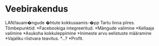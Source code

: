 Veebirakendus
===============
LAN/lauam�ngude �htute kokkusaamis-�pp Tartu linna piires.
Tõmbepunktid:
*Facebookiga integreeritud.
*Mängude valimine
*Kellaaja valimine
*Asukoha kokkuleppimine
*Inimeste arvu eelistuste määramine
*Vajaliku riistvara teavitus.
*...?
*Profit.
